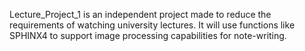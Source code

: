 Lecture_Project_1 is an independent project made to reduce the requirements of watching university lectures.
It will use functions like SPHINX4 to support image processing capabilities for note-writing.

